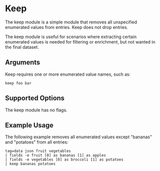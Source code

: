 # Keep

The keep module is a simple module that removes all unspecified enumerated values from entries. Keep does not drop entries.

The keep module is useful for scenarios where extracting certain enumerated values is needed for filtering or enrichment, but not wanted in the final dataset.

## Arguments

Keep requires one or more enumerated value names, such as:

```gravwell
keep foo bar
```

## Supported Options

The keep module has no flags.

## Example Usage

The following example removes all enumerated values except "bananas" and "potatoes" from all entries:

```gravwell
tag=data json fruit vegetables
| fields -e fruit [0] as bananas [1] as apples
| fields -e vegetables [0] as broccoli [1] as potatoes
| keep bananas potatoes
```
